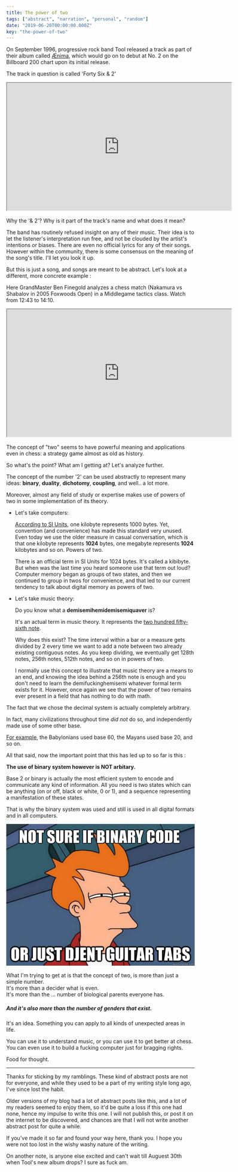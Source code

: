 ```yaml
---
title: The power of two
tags: ["abstract", "narration", "personal", "random"]
date: "2019-06-20T00:00:00.000Z"
key: "the-power-of-two"
---
```


On September 1996, progressive rock band Tool released a track as part of their album called [Ænima](https://en.wikipedia.org/wiki/%C3%86nima), which would go on to debut at No. 2 on the Billboard 200 chart upon its initial release.

The track in question is called 'Forty Six & 2'

<iframe class="embed-video" src="https://www.youtube.com/embed/Lm38Ojh61lY" width="600" height="340"></iframe>

Why the '& 2'? Why is it part of the track's name and what does it mean?

The band has routinely refused insight on any of their music. Their idea is to let the listener's interpretation run free, and not be clouded by the artist's intentions or biases. There are even no official lyrics for any of their songs. However within the community, there is some consensus on the meaning of the song's title. I'll let you look it up.

But this is just a song, and songs are meant to be abstract. Let's look at a different, more concrete example :

Here GrandMaster Ben Finegold analyzes a chess match (Nakamura vs Shabalov in 2005 Foxwoods Open) in a Middlegame tactics class. Watch from 12:43 to 14:10.

<iframe class="embed-video" src="https://www.youtube.com/embed/_ijunCGyTmI?start=763&end=850" width="600" height="340"></iframe>

The concept of "two" seems to have powerful meaning and applications even in chess: a strategy game almost as old as history.

So what's the point? What am I getting at? Let's analyze further.

The concept of the number '2' can be used abstractly to represent many ideas: **binary**, **duality**, **dichotomy**, **coupling**, and well.. a lot more.

Moreover, almost any field of study or expertise makes use of powers of two in some implementation of its theory.

*   Let's take computers:

    [According to SI Units](https://en.wikipedia.org/wiki/Kilobyte), one kilobyte represents 1000 bytes. Yet, convention (and convenience) has made this standard very unused. Even today we use the older measure in casual conversation, which is that one kilobyte represents **1024** bytes, one megabyte represents **1024** kilobytes and so on. Powers of two.

    There is an official term in SI Units for 1024 bytes. It's called a kibibyte. But when was the last time you heard someone use that term out loud? Computer memory began as groups of two states, and then we continued to group in twos for convenience, and that led to our current tendency to talk about digital memory as powers of two.

*   Let's take music theory:

    Do you know what a **demisemihemidemisemiquaver** is?

    It's an actual term in music theory. It represents the [two hundred fifty-sixth note](https://en.wikipedia.org/wiki/Two_hundred_fifty-sixth_note).

    Why does this exist? The time interval within a bar or a measure gets divided by 2 every time we want to add a note between two already existing contiguous notes. As you keep dividing, we eventually get 128th notes, 256th notes, 512th notes, and so on in powers of two.

    I normally use this concept to illustrate that music theory are a means to an end, and knowing the idea behind a 256th note is enough and you don't need to learn the demifuckinghemisemi whatever formal term exists for it. However, once again we see that the power of two remains ever present in a field that has nothing to do with math.

The fact that we chose the decimal system is actually completely arbitrary.

In fact, many civilizations throughout time _did not_ do so, and independently made use of some other base.

[For example](https://math.stackexchange.com/a/8748), the Babylonians used base 60, the Mayans used base 20, and so on.

All that said, now the important point that this has led up to so far is this :

**The use of binary system however is NOT arbitary.**

Base 2 or binary is actually the most efficient system to encode and communicate any kind of information. All you need is two states which can be anything (on or off, black or white, 0 or 1), and a sequence representing a manifestation of these states.

That is why the binary system was used and still is used in all digital formats and in all computers.

![](./tab.jpg)

What I'm trying to get at is that the concept of two, is more than just a simple number. \
It's more than a decider what is even. \
It's more than the ... number of biological parents everyone has.

##### And it's also more than the number of genders that exist.

It's an idea. Something you can apply to all kinds of unexpected areas in life.

You can use it to understand music, or you can use it to get better at chess. You can even use it to build a fucking computer just for bragging rights.

Food for thought.

---

Thanks for sticking by my ramblings. These kind of abstract posts are not for everyone, and while they used to be a part of my writing style long ago, I've since lost the habit.

Older versions of my blog had a lot of abstract posts like this, and a lot of my readers seemed to enjoy them, so it'd be quite a loss if this one had none, hence my impulse to write this one. I will not publish this, or post it on the internet to be discovered, and chances are that I will not write another abstract post for quite a while.

If you've made it so far and found your way here, thank you. I hope you were not too lost in the wishy washy nature of the writing.

On another note, is anyone else excited and can't wait till Auguest 30th when Tool's new album drops? I sure as fuck am.
